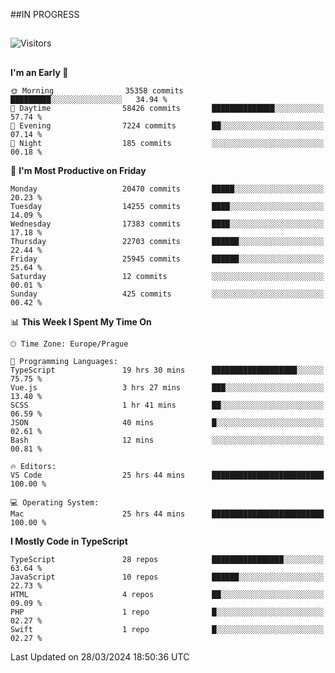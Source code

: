 ##IN PROGRESS
##
![Visitors](https://komarev.com/ghpvc/?username=petrbui&style=for-the-badge&label=Visitors+👀)



##
<!--
[![My GitHub stats](https://github-readme-stats.vercel.app/api?username=petrbui&theme=github_dark)](https://github.com/anuraghazra/github-readme-stats)

[![My wakatime stats](https://github-readme-stats.vercel.app/api/wakatime?username=petrbui&theme=github_dark)](https://github.com/anuraghazra/github-readme-stats)
-->
<!--START_SECTION:waka-->
**I'm an Early 🐤** 

```text
🌞 Morning                35358 commits       █████████░░░░░░░░░░░░░░░░   34.94 % 
🌆 Daytime                58426 commits       ██████████████░░░░░░░░░░░   57.74 % 
🌃 Evening                7224 commits        ██░░░░░░░░░░░░░░░░░░░░░░░   07.14 % 
🌙 Night                  185 commits         ░░░░░░░░░░░░░░░░░░░░░░░░░   00.18 % 
```
📅 **I'm Most Productive on Friday** 

```text
Monday                   20470 commits       █████░░░░░░░░░░░░░░░░░░░░   20.23 % 
Tuesday                  14255 commits       ████░░░░░░░░░░░░░░░░░░░░░   14.09 % 
Wednesday                17383 commits       ████░░░░░░░░░░░░░░░░░░░░░   17.18 % 
Thursday                 22703 commits       ██████░░░░░░░░░░░░░░░░░░░   22.44 % 
Friday                   25945 commits       ██████░░░░░░░░░░░░░░░░░░░   25.64 % 
Saturday                 12 commits          ░░░░░░░░░░░░░░░░░░░░░░░░░   00.01 % 
Sunday                   425 commits         ░░░░░░░░░░░░░░░░░░░░░░░░░   00.42 % 
```


📊 **This Week I Spent My Time On** 

```text
🕑︎ Time Zone: Europe/Prague

💬 Programming Languages: 
TypeScript               19 hrs 30 mins      ███████████████████░░░░░░   75.75 % 
Vue.js                   3 hrs 27 mins       ███░░░░░░░░░░░░░░░░░░░░░░   13.40 % 
SCSS                     1 hr 41 mins        ██░░░░░░░░░░░░░░░░░░░░░░░   06.59 % 
JSON                     40 mins             █░░░░░░░░░░░░░░░░░░░░░░░░   02.61 % 
Bash                     12 mins             ░░░░░░░░░░░░░░░░░░░░░░░░░   00.81 % 

🔥 Editors: 
VS Code                  25 hrs 44 mins      █████████████████████████   100.00 % 

💻 Operating System: 
Mac                      25 hrs 44 mins      █████████████████████████   100.00 % 
```

**I Mostly Code in TypeScript** 

```text
TypeScript               28 repos            ████████████████░░░░░░░░░   63.64 % 
JavaScript               10 repos            ██████░░░░░░░░░░░░░░░░░░░   22.73 % 
HTML                     4 repos             ██░░░░░░░░░░░░░░░░░░░░░░░   09.09 % 
PHP                      1 repo              █░░░░░░░░░░░░░░░░░░░░░░░░   02.27 % 
Swift                    1 repo              █░░░░░░░░░░░░░░░░░░░░░░░░   02.27 % 
```




 Last Updated on 28/03/2024 18:50:36 UTC
<!--END_SECTION:waka-->
